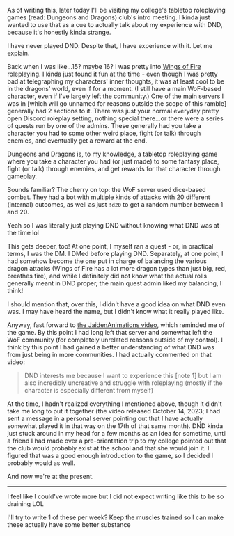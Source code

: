 As of writing this, later today I'll be visiting my college's tabletop roleplaying games (read: Dungeons and Dragons) club's intro meeting. I kinda just wanted to use that as a cue to actually talk about my experience with DND, because it's honestly kinda strange.

I have never played DND. Despite that, I have experience with it. Let me explain.

Back when I was like...15? maybe 16? I was pretty into [Wings of Fire](https://en.wikipedia.org/wiki/Wings_of_Fire_(novel_series)) roleplaying. I kinda just found it fun at the time - even though I was pretty bad at telegraphing my characters' inner thoughts, it was at least cool to be in the dragons' world, even if for a moment. (I still have a main WoF-based character, even if I've largely left the community.) One of the main servers I was in [which will go unnamed for reasons outside the scope of this ramble] generally had 2 sections to it. There was just your normal everyday pretty open Discord roleplay setting, nothing special there...or there were a series of quests run by one of the admins. These generally had you take a character you had to some other weird place, fight (or talk) through enemies, and eventually get a reward at the end.

Dungeons and Dragons is, to my knowledge, a tabletop roleplaying game where you take a character you had (or just made) to some fantasy place, fight (or talk) through enemies, and get rewards for that character through gameplay.

Sounds familiar? The cherry on top: the WoF server used dice-based combat. They had a bot with multiple kinds of attacks with 20 different (internal) outcomes, as well as just `!d20` to get a random number between 1 and 20.

Yeah so I was literally just playing DND without knowing what DND was at the time lol

This gets deeper, too! At one point, I myself ran a quest - or, in practical terms, I was the DM. I DMed before playing DND. Separately, at one point, I had somehow become the one put in charge of balancing the various dragon attacks (Wings of Fire has a lot more dragon types than just big, red, breathes fire), and while I definitely did not know what the actual rolls generally meant in DND proper, the main quest admin liked my balancing, I think!

I should mention that, over this, I didn't have a good idea on what DND even was. I may have heard the name, but I didn't know what it really played like.

Anyway, fast forward to [the JaidenAnimations video](https://www.youtube.com/watch?v=OQx7q6mwkV4), which reminded me of the game. By this point I had long left that server and somewhat left the WoF community (for completely unrelated reasons outside of my control). I think by this point I had gained a better understanding of what DND was from just being in more communities. I had actually commented on that video:

> DND interests me because I want to experience this [note 1] but I am also incredibly uncreative and struggle with roleplaying (mostly if the character is especially different from myself)

At the time, I hadn't realized everything I mentioned above, though it didn't take me long to put it together (the video released October 14, 2023; I had sent a message in a personal server pointing out that I have actually somewhat played it in that way on the 17th of that same month). DND kinda just stuck around in my head for a few months as an idea for sometime, until a friend I had made over a pre-orientation trip to my college pointed out that the club would probably exist at the school and that she would join it. I figured that was a good enough introduction to the game, so I decided I probably would as well.

And now we're at the present.

---

I feel like I could've wrote more but I did not expect writing like this to be so draining LOL

I'll try to write 1 of these per week? Keep the muscles trained so I can make these actually have some better substance